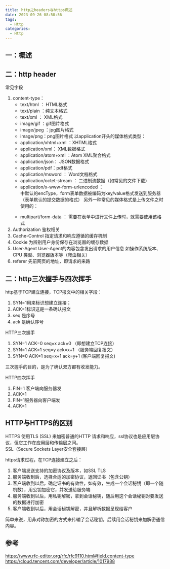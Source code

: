```yaml
---
title: http之headers与https概述
date: 2023-09-26 08:50:56
tags:
  - Http
categories:
  - Http
---
```



## 一：概述



## 二：http header
常见字段
1. content-type：
    * text/html ： HTML格式
    * text/plain ：纯文本格式
    * text/xml ： XML格式
    * image/gif ：gif图片格式
    * image/jpeg ：jpg图片格式
    * image/png：png图片格式
    以application开头的媒体格式类型：
    * application/xhtml+xml ：XHTML格式
    * application/xml： XML数据格式
    * application/atom+xml ：Atom XML聚合格式
    * application/json： JSON数据格式
    * application/pdf：pdf格式
    * application/msword ： Word文档格式
    * application/octet-stream ： 二进制流数据（如常见的文件下载）
    * application/x-www-form-urlencoded ： <form encType=””>中默认的encType，form表单数据被编码为key/value格式发送到服务器（表单默认的提交数据的格式）
    另外一种常见的媒体格式是上传文件之时使用的：
    * multipart/form-data ： 需要在表单中进行文件上传时，就需要使用该格式
2. Authorization 鉴权相关
3. Cache-Control 指定请求和响应遵循的缓存机制	
4. Cookie 为辨别用户身份保存在浏览器的缓存数据
5. User-Agent	User-Agent的内容包含发出请求的用户信息	如操作系统版本、CPU 类型、浏览器版本等（爬虫相关）
6. referer 先前网页的地址，即请求的来路	

## 二：http三次握手与四次挥手

http基于TCP建立连接，TCP报文中的相关字段：
1. SYN=1用来标识想建立连接；
2. ACK=1标识这是一条确认报文
3. seq 是序号
4. ack 是确认序号

HTTP三次握手
1. SYN=1 ACK=0 seq=x ack=0 （即想建立TCP连接）
2. SYN=1 ACK=1 seq=y ack=x+1  （服务端回复报文）
3. SYN=0 ACK=1 seq=x+1 ack=y+1  (客户端回复报文)

三次握手的目的，是为了确认双方都有收发能力。

HTTP四次挥手
1. FIN=1 客户端向服务器发
2. ACK=1
3. FIN=1服务器向客户端发
4. ACK=1

## HTTP与HTTPS的区别
HTTPS 使用TLS (SSL) 来加密普通的HTTP 请求和响应，ssl协议也是应用层协议，但它工作在应用层和传输层之间。   
SSL（Secure Sockets Layer安全套接层）

https请求过程，在TCP连接建立之后：
1. 客户端发送支持的加密协议及版本，如SSL TLS
2. 服务端收到后，选择合适的加密协议，返回证书（包含公钥）
3. 客户端收到以后，确定证书的有效性，如有效，生成一个会话秘钥（即一个随机数），用公钥加密它，并发送给服务端
4. 服务端收到以后，用私钥解密，拿到会话秘钥，随后用这个会话秘钥对要发送的数据进行加密
5. 客户端收到以后，用会话秘钥解密，并且解析数据呈现给客户

简单来说，用非对称加密的方式来传输了会话秘钥，后续用会话秘钥来加解密通信内容。

## 参考

https://www.rfc-editor.org/rfc/rfc9110.html#field.content-type
https://cloud.tencent.com/developer/article/1017988